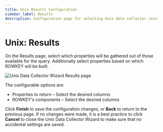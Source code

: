 ```yaml
---
title: Unix Results Configuration
sidebar_label: Results
description: Configuration page for selecting Unix data collector results including command output and system information.
---
```


# Unix: Results

On the Results page, select which properties will be gathered out of those available for the query.
Additionally select properties based on which ROWKEY will be built.

![Unix Data Collector Wizard Results page](/img/versioned_docs/accessanalyzer_11.6/accessanalyzer/admin/datacollector/adinventory/results.webp)

The configurable options are:

- Properties to return – Select the desired columns
- ROWKEY's components – Select the desired columns

Click **Finish** to save the configuration changes, or **Back** to return to the previous page. If
no changes were made, it is a best practice to click **Cancel** to close the Unix Data Collector
Wizard to make sure that no accidental settings are saved.
